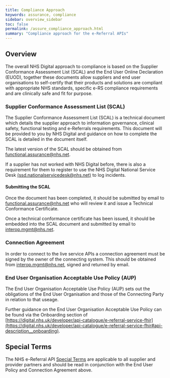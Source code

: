 ```yaml
---
title: Compliance Approach
keywords: assurance, compliance
sidebar: overview_sidebar
toc: false
permalink: /assure_compliance_approach.html
summary: "Compliance approach for the e-Referral APIs"
---
```


## Overview

The overall NHS Digital approach to compliance is based on the Supplier Conformance Assessment List (SCAL) and the End User Online Declaration (EUOD), together these documents allow suppliers and end user organisations to self-certify that their products and solutions are compliant with appropriate NHS standards, specific e-RS compliance requirements and are clinically safe and fit for purpose.

### Supplier Conformance Assessment List (SCAL)  

The Supplier Conformance Assessment List (SCAL) is a technical document which details the supplier approach to information governance, clinical safety, functional testing and e-Referrals requirements. This document will be provided to you by NHS Digital and guidance on how to complete the SCAL is detailed in the document itself.

The latest version of the SCAL should be obtained from [functional.assurance@nhs.net](mailto:functional.assurance@nhs.net).

If a supplier has not worked with NHS Digital before, there is also a requirement for them to register to use the NHS Digital National Service Desk [(ssd.nationalservicedesk@nhs.net)](mailto:ssd.nationalservicedesk@nhs.net) to log incidents.

#### Submitting the SCAL
Once the document has been completed, it should be submitted by email to [functional.assurance@nhs.net](mailto:functional.assurance@nhs.net) who will review it and issue a Technical Conformance Certificate.

Once a technical conformance certificate has been issued, it should be embedded into the SCAL document and submitted by email to [interop.mgmt@nhs.net](mailto:interop.mgmt@nhs.net).  

### Connection Agreement
In order to connect to the live service APIs a connection agreement must be signed by the owner of the connecting system. This should be obtained from [interop.mgmt@nhs.net](mailto:interop.mgmt@nhs.net), signed and returned by email.  

### End User Organisation Acceptable Use Policy (AUP)
The End User Organisation Acceptable Use Policy (AUP) sets out the obligations of the End User Organisation and those of the Connecting Party in relation to that useage.

Further guidance on the End User Organisation Acceptable Use Policy can be found via the Onboarding section of [https://digital.nhs.uk/developer/api-catalogue/e-referral-service-fhir](https://digital.nhs.uk/developer/api-catalogue/e-referral-service-fhir#api-description__onboarding).

## Special Terms

The NHS e-Referral API [Special Terms](assure_special_terms.html) are applicable to all supplier and provider partners and should be read in conjunction with the End User Policy and Connection Agreement above.  
